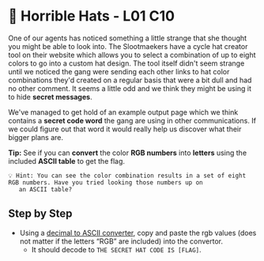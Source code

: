 # 👒 Horrible Hats - L01 C10

One of our agents has noticed something a little strange that she thought you might be able to look into. The Slootmaekers have a cycle hat creator tool on their website which allows you to select a combination of up to eight colors to go into a custom hat design. The tool itself didn't seem strange until we noticed the gang were sending each other links to hat color combinations they'd created on a regular basis that were a bit dull and had no other comment. It seems a little odd and we think they might be using it to hide **secret messages**.

We've managed to get hold of an example output page which we think contains a **secret code word** the gang are using in other communications. If we could figure out that word it would really help us discover what their bigger plans are.

**Tip:** See if you can **convert** the color **RGB numbers** into **letters** using the included **ASCII table** to get the flag.

```
💡 Hint: You can see the color combination results in a set of eight RGB numbers. Have you tried looking those numbers up on
   an ASCII table?
```

## Step by Step

- Using a [decimal to ASCII converter](https://onlineasciitools.com/convert-decimal-to-ascii), copy and paste the rgb values (does not matter if the letters “RGB” are included) into the convertor.
    - It should decode to `THE SECRET HAT CODE IS [FLAG]`.
